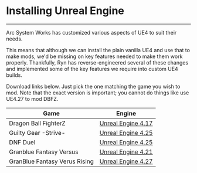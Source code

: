 # Installing Unreal Engine

<hr>

Arc System Works has customized various aspects of UE4 to suit their needs.

This means that although we can install the plain vanilla UE4 and use that to make mods, we'd be missing on key features needed to make them work properly. Thankfully, Ryn has reverse-engineered several of these changes and implemented some of the key features we require into custom UE4 builds.



Download links below. Just pick the one matching the game you wish to mod. Note that the exact version is important; you cannot do things like use UE4.27 to mod DBFZ.

| Game                          | Engine                                                                                                   |
| ----------------------------- | -------------------------------------------------------------------------------------------------------- |
| Dragon Ball FighterZ          | [Unreal Engine 4.17](https://1drv.ms/u/s!ApT7KvOr_B0hy4ZgwT3lHcwhu3MVSA?e=cTrwqV)                        |
| Guilty Gear \-Strive\-        | [Unreal Engine 4.25](https://1drv.ms/u/s!ApT7KvOr_B0hkPgRVEhN1MsPEpnAeA?e=bPFdsf)                        |
| DNF Duel                      | [Unreal Engine 4.25](https://1drv.ms/u/s!ApT7KvOr_B0hkPgRVEhN1MsPEpnAeA?e=bPFdsf)                        |
| Granblue Fantasy Versus       | [Unreal Engine 4.21](https://1drv.ms/u/s!ApT7KvOr_B0hkPgWb5AjxrUapJcYmQ?e=79mVYA)                        |
| GranBlue Fantasy Verus Rising | [Unreal Engine 4.27](https://drive.google.com/file/d/1SnX9rcMxeHP82GojHocdLUux2Sa0qZG1/view?usp=sharing) |
